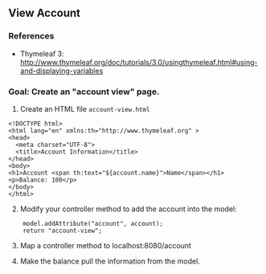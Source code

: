 ## View Account

### References

* Thymeleaf 3: http://www.thymeleaf.org/doc/tutorials/3.0/usingthymeleaf.html#using-and-displaying-variables

### Goal: Create an "account view" page.

1. Create an HTML file `account-view.html`

```
<!DOCTYPE html>
<html lang="en" xmlns:th="http://www.thymeleaf.org" >
<head>
  <meta charset="UTF-8">
  <title>Account Information</title>
</head>
<body>
<h1>Account <span th:text="${account.name}">Name</span></h1>
<p>Balance: 100</p>
</body>
</html>
```

2. Modify your controller method to add the account into the model:

```
    model.addAttribute("account", account);
    return "account-view";
```

3. Map a controller method to localhost:8080/account

4. Make the balance pull the information from the model.
